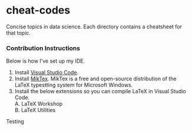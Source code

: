 # cheat-codes
Concise topics in data science. Each directory contains a cheatsheet for that topic.

### Contribution Instructions
Below is how I've set up my IDE.
1. Install [Visual Studio Code](https://code.visualstudio.com/download).
2. Install [MikTex](https://miktex.org/download). MikTex is a free and open-source distribution of the LaTeX typestting system for Microsoft Windows.
3. Install the below extensions so you can compile LaTeX in Visual Studio Code.  
A. LaTeX Workshop  
B. LaTeX Utilities  

Testing
